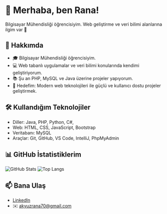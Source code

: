 # 👋 Merhaba, ben Rana!
Bilgisayar Mühendisliği öğrencisiyim. Web geliştirme ve veri bilimi alanlarına ilgim var 🚀

## 🌱 Hakkımda
- 🎓 Bilgisayar Mühendisliği öğrencisiyim.  
- 💻 Web tabanlı uygulamalar ve veri bilimi konularında kendimi geliştiriyorum.  
- 📚 Şu an PHP, MySQL ve Java üzerine projeler yapıyorum.  
- 🎯 Hedefim: Modern web teknolojileri ile güçlü ve kullanıcı dostu projeler geliştirmek.  

## 🛠️ Kullandığım Teknolojiler
- Diller: Java, PHP, Python, C#,
- Web: HTML, CSS, JavaScript, Bootstrap
- Veritabanı: MySQL
- Araçlar: Git, GitHub, VS Code, IntelliJ, PhpMyAdmin

## 📊 GitHub İstatistiklerim
![GitHub Stats](https://github-readme-stats.vercel.app/api?username=kullaniciAdin&show_icons=true&theme=radical)
![Top Langs](https://github-readme-stats.vercel.app/api/top-langs/?username=kullaniciAdin&layout=compact&theme=radical)

## 📫 Bana Ulaş
- [LinkedIn](https://www.linkedin.com/in/ranaakyuz/)  
- ✉️ akyuzrana70@gmail.com  

